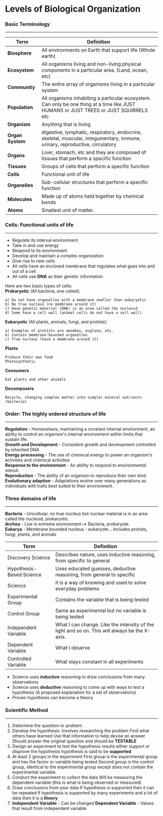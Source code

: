 # Levels of Biological Organization
### Basic Terminology
----------------
Term | Definition
---- | ----------
**Biosphere** | All environments on Earth that support life (Whole earth)
**Ecosystem** | All organisms living and non-living physical components in a particular area. (Land, ocean, etc)
**Community** | The entire array of organisms living in a particular system
**Population** | All organisms inhabiting a particular ecosystem. Can only be one thing at a time like JUST HUMANS or JUST TREES or JUST SQUIRRELS etc
**Organism** | Anything that is living
**Organ System** | digestive, lymphatic, respiratory, endocrine, skeletal, muscular, integumentary, immune, urinary, reproductive, circulatory
**Organs** | Liver, stomach, etc and they are composed of tissues that perform a specific function
**Tissues** | Groups of cells that perform a specific function
**Cells** | Functional unit of life
**Organelles** | Sub-cellular structures that perform a specific function
**Molecules** | Made up of atoms held together by chemical bonds
**Atoms** | Smallest unit of matter.

### Cells: Functional units of life
---------------
- Regulate its interval environment
- Take in and use energy
- Respond to its environment
- Develop and maintain a complex organization
- Give rise to new cells
- All cells have an enclosed membrane that regulates what goes into and out of a cell
- All cells use **DNA** as their genetic information

Here are two basic types of cells: <br>
**Prokaryotic** (All bacteria, one celled):
```
a) Do not have organelles with a membrane smaller than eukaryotic
b) No true nucleus (no membrane around it)
c) Have genetic material (DNA) in an area called the nucleoid
d) Some have a cell wall (animal cells do not have a cell wall)
```
**Eukaryotic** (All plants, animals, fungi, and protists):
```
a) Examples of protists are amoebas, euglena, etc.
b) Contain membrane-bounded organelles
c) True nucleus (have a membrane around it)
```

**Plants**
```
Produce their own food
Photosynthetic
```

**Consumers**
```
Eat plants and other animals
```

**Decomposers**
```
Recycle, changing complex matter into simpler mineral nutrients (bacteria)
```

### Order: The highly ordered structure of life
--------------------------------------------------
**Regulation** - Homeostasis, maintaining a constant internal environment, an ability to control an organism's internal environment within limits that sustain life. <br>
**Growth and Development** - Consistent growth and development controlled by inherited DNA <br>
**Energy processing** - The use of chemical energy to power an organism's activities and chemical activities <br>
**Response to the environment** - An ability to respond to environmental stimuli. <br>
**Reproduction** - The ability of an organism to reproduce their own kind. <br>
**Evolutionary adaption** - Adaptations evolve over many generations as individuals with traits best suited to their environment. <br>

### Three domains of life
-------------------------
**Bacteria** - Unicellular, no true nucleus but nuclear material is in an area called the nucleoid, prokaryotic. <br>
**Archea** - Live in extreme environment--> Bacteria, prokaryote. <br>
**Eukarya** - Membrane bounded nucleus - eukaryote... Includes protists, fungi, plants, and animals <br>

Term | Definition
------ | ------
Discovery Science | Describes nature, uses inductive reasoning, from specific to general
Hypothesis-Based Science | Uses educated guesses, deductive reasoning, from general to specific
Science | it is a way of knowing and used to solve everyday problems
Experimental Group | Contains the variable that is being tested
Control Group | Same as experimental but no variable is being tested
Independent Variable | What I can change. Like the intensity of the light and so on. This will always be the X-axis.
Dependent Variable | What I observe
Controlled Variable | What stays constant in all experiments

- Science uses **inductive** reasoning to draw conclusions from many observations
- Science uses **deductive** reasoning to come up with ways to test a hypothesis (A proposed explanation for a set of observations)
- Proven hypothesis can become a theory

### Scientific Method
--------------------
1. Determine the question or problem
2. Develop the hypothesis:
	Involves researching the problem
	Find what others have learned
	Use that information to help devise an answer
	Should answer the original question and should be **TESTABLE**
3. Design an experiment to test the hypothesis
	results either support or disprove the hypothesis
	hypothesis is said to be **supported**
4. At least 2 groups in the experiment
	First group is the experimental group and has the factor or variable being tested
	Second group is the control group, identical to the experimental group except does not contain the experimental variable.
5. Conduct the experiment to collect the data
	Will be measuring the dependent variable (this is what is being observed or measured)
6. Draw conclusions from your data
	If hypothesis is supported then it can be repeated
	If hypothesis is supported by many experiments and a lot of data then it is a **theory**
7. **Independent Variable** - Can be changed
   **Dependent Variable** - Values that result from independent variable
